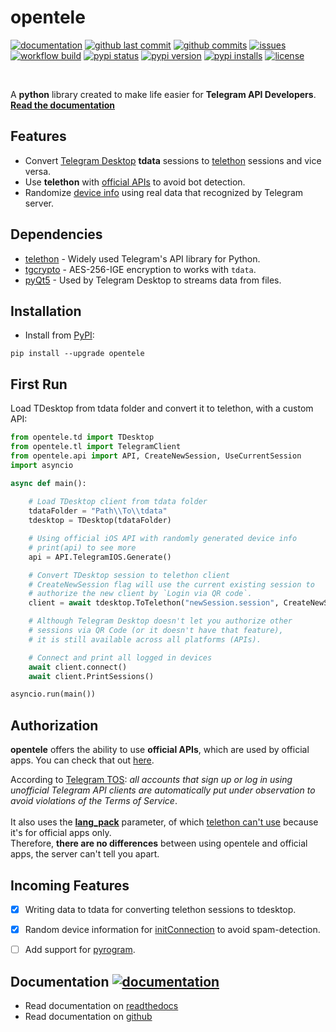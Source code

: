 <!-- vim: syntax=Markdown -->

# opentele
[![documentation](https://readthedocs.org/projects/opentele/badge/?version=latest&style=flat)](https://opentele.readthedocs.io/)
[![github last commit](https://img.shields.io/github/last-commit/thedemons/opentele)](https://github.com/thedemons/opentele/commits/main)
[![github commits](https://img.shields.io/github/commit-activity/m/thedemons/opentele?logo=opentele)](https://github.com/thedemons/opentele/commits/main)
[![issues](https://img.shields.io/github/issues/thedemons/opentele)](https://github.com/thedemons/opentele/issues)
[![workflow build](https://github.com/thedemons/opentele/actions/workflows/python-package.yml/badge.svg)](https://github.com/thedemons/opentele/actions/workflows/python-package.yml)
[![pypi status](https://img.shields.io/pypi/status/opentele?logo=opentele&label=build)](https://pypi.org/project/opentele/)
[![pypi version](https://img.shields.io/pypi/v/opentele?logo=opentele)](https://pypi.org/project/opentele/)
[![pypi installs](https://img.shields.io/pypi/dm/opentele?color=brightgreen&label=installs&logo=opentele)](https://pypi.org/project/opentele/)
[![license](https://img.shields.io/pypi/l/opentele?color=brightgreen)](https://en.wikipedia.org/wiki/MIT_License)

<br>

A **python** library created to make life easier for **Telegram API Developers**. [**Read the documentation**](https://opentele.readthedocs.io/en/latest/documentation/telegram-desktop/tdesktop/)

## Features
- Convert [Telegram Desktop](https://github.com/telegramdesktop/tdesktop) **tdata** sessions to [telethon](https://github.com/LonamiWebs/Telethon) sessions and vice versa.
- Use **telethon** with [official APIs](#authorization) to avoid bot detection.
- Randomize [device info](https://opentele.readthedocs.io/en/latest/documentation/authorization/api/#generate) using real data that recognized by Telegram server.

## Dependencies

- [telethon](https://github.com/LonamiWebs/Telethon) - Widely used Telegram's API library for Python.
- [tgcrypto](https://github.com/pyrogram/tgcrypto) - AES-256-IGE encryption to works with `tdata`.
- [pyQt5](https://www.riverbankcomputing.com/software/pyqt/) - Used by Telegram Desktop to streams data from files.

## Installation
- Install from [PyPI](https://pypi.org/project/opentele/):
```pip title="pip"
pip install --upgrade opentele
```

## First Run
Load TDesktop from tdata folder and convert it to telethon, with a custom API:
```python
from opentele.td import TDesktop
from opentele.tl import TelegramClient
from opentele.api import API, CreateNewSession, UseCurrentSession
import asyncio

async def main():
    
    # Load TDesktop client from tdata folder
    tdataFolder = "Path\\To\\tdata"
    tdesktop = TDesktop(tdataFolder)

    # Using official iOS API with randomly generated device info
    # print(api) to see more
    api = API.TelegramIOS.Generate()

    # Convert TDesktop session to telethon client
    # CreateNewSession flag will use the current existing session to
    # authorize the new client by `Login via QR code`.
    client = await tdesktop.ToTelethon("newSession.session", CreateNewSession, api)

    # Although Telegram Desktop doesn't let you authorize other
    # sessions via QR Code (or it doesn't have that feature),
    # it is still available across all platforms (APIs).

    # Connect and print all logged in devices
    await client.connect()
    await client.PrintSessions()

asyncio.run(main())
```

## Authorization
**opentele** offers the ability to use **official APIs**, which are used by official apps. You can check that out [here](https://opentele.readthedocs.io/en/latest/documentation/authorization/api/#class-api).
<br>

According to [Telegram TOS](https://core.telegram.org/api/obtaining_api_id#using-the-api-id): *all accounts that sign up or log in using unofficial Telegram API clients are automatically put under observation to avoid violations of the Terms of Service*.
<br>
<br>
It also uses the **[lang_pack](https://core.telegram.org/method/initConnection)** parameter, of which [telethon can't use](https://github.com/LonamiWebs/Telethon/blob/master/telethon/client/telegrambaseclient.py#L375) because it's for official apps only.
<br>
Therefore, **there are no differences** between using opentele and official apps, the server can't tell you apart.

## Incoming Features
- [x] Writing data to tdata for converting telethon sessions to tdesktop.
- [x] Random device information for [initConnection](https://core.telegram.org/method/initConnection) to avoid spam-detection.
- [ ] Add support for [pyrogram](https://github.com/pyrogram/pyrogram).


## Documentation [![documentation](https://readthedocs.org/projects/opentele/badge/?version=latest&style=flat)](https://opentele.readthedocs.io/)
- Read documentation on [readthedocs](https://opentele.readthedocs.io/en/latest/documentation/telegram-desktop/tdesktop/)
- Read documentation on [github](https://github.com/thedemons/opentele/tree/main/docs-github)


